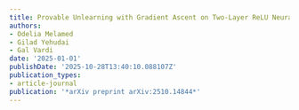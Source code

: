 ```yaml
---
title: Provable Unlearning with Gradient Ascent on Two-Layer ReLU Neural Networks
authors:
- Odelia Melamed
- Gilad Yehudai
- Gal Vardi
date: '2025-01-01'
publishDate: '2025-10-28T13:40:10.088107Z'
publication_types:
- article-journal
publication: '*arXiv preprint arXiv:2510.14844*'
---
```


